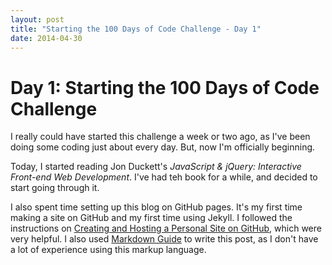 ```yaml
---
layout: post
title: "Starting the 100 Days of Code Challenge - Day 1"
date: 2014-04-30
---
```


# Day 1: Starting the 100 Days of Code Challenge

I really could have started this challenge a week or two ago, as I've been doing some coding just about every day. But, now I'm officially beginning.

Today, I started reading Jon Duckett's <cite>JavaScript & jQuery: Interactive Front-end Web Development</cite>. I've had teh book for a while, and decided to start going through it.

I also spent time setting up this blog on GitHub pages. It's my first time making a site on GitHub and my first time using Jekyll. I followed the instructions on [Creating and Hosting a Personal Site on GitHub](http://jmcglone.com/guides/github-pages/), which were very helpful. I also used [Markdown Guide](https://www.markdownguide.org/) to write this post, as I don't have a lot of experience using this markup language.
